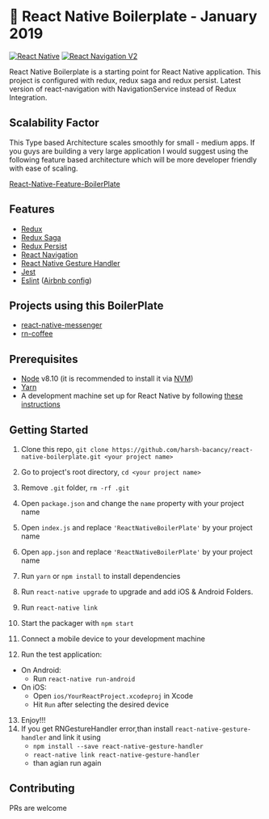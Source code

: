 
🚀 React Native Boilerplate - January 2019
===========================================

[![React Native](https://img.shields.io/badge/React%20Native-v0.58.3-blue.svg)](https://facebook.github.io/react-native/)
[![React Navigation V2](https://img.shields.io/badge/React%20Navigation-v3.1-blue.svg)](https://reactnavigation.org/)


React Native Boilerplate is a starting point for React Native application. This project is configured with redux, redux saga 
and redux persist. Latest version of react-navigation with NavigationService instead of Redux Integration.


## Scalability Factor

This Type based Architecture scales smoothly for small - medium apps. If you guys are building a very large application I would suggest using the following feature based architecture which will be more developer friendly with ease of scaling.

[React-Native-Feature-BoilerPlate](https://github.com/victorkvarghese/react-native-feature-boilerplate)




## Features

* [Redux](http://redux.js.org/)
* [Redux Saga](https://redux-saga.js.org/)
* [Redux Persist](https://github.com/rt2zz/redux-persist/)
* [React Navigation](https://reactnavigation.org/) 
* [React Native Gesture Handler](https://github.com/kmagiera/react-native-gesture-handler) 
* [Jest](https://facebook.github.io/jest/)
* [Eslint](http://eslint.org/) ([Airbnb config](https://github.com/airbnb/javascript/tree/master/packages/eslint-config-airbnb))

## Projects using this BoilerPlate
* [react-native-messenger](https://github.com/victorkvarghese/react-native-messenger)
* [rn-coffee](https://github.com/victorkvarghese/rn-coffee)


## Prerequisites

* [Node](https://nodejs.org) v8.10 (it is recommended to install it via [NVM](https://github.com/creationix/nvm))
* [Yarn](https://yarnpkg.com/)
* A development machine set up for React Native by following [these instructions](https://facebook.github.io/react-native/docs/getting-started.html)

## Getting Started

1. Clone this repo, `git clone https://github.com/harsh-bacancy/react-native-boilerplate.git <your project name>`
2. Go to project's root directory, `cd <your project name>`
3. Remove `.git` folder,  `rm -rf .git`
4. Open `package.json` and change the `name` property with your project name
5. Open `index.js` and replace `'ReactNativeBoilerPlate'` by your project name
6. Open `app.json` and replace `'ReactNativeBoilerPlate'` by your project name 

7. Run `yarn` or `npm install` to install dependencies

8. Run `react-native upgrade` to upgrade and add iOS & Android Folders.
  
9. Run `react-native link`


10. Start the packager with `npm start`
11. Connect a mobile device to your development machine
12. Run the test application:
  * On Android:
    * Run `react-native run-android`
  * On iOS:
    * Open `ios/YourReactProject.xcodeproj` in Xcode
    * Hit `Run` after selecting the desired device
13. Enjoy!!!
14. If you get RNGestureHandler error,than install `react-native-gesture-handler` and link it using
    * `npm install --save react-native-gesture-handler`
    * `react-native link react-native-gesture-handler`
    - than agian run again

## Contributing

PRs are welcome

